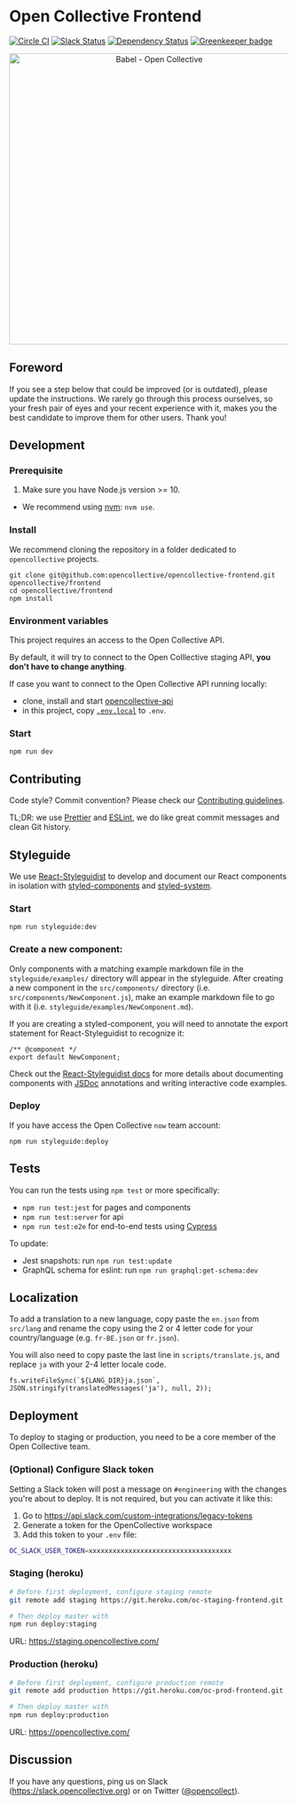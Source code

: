 # Open Collective Frontend

[![Circle CI](https://circleci.com/gh/opencollective/opencollective-frontend/tree/master.svg?style=shield)](https://circleci.com/gh/opencollective/opencollective-frontend/tree/master)
[![Slack Status](https://slack.opencollective.org/badge.svg)](https://slack.opencollective.org)
[![Dependency Status](https://david-dm.org/opencollective/opencollective-frontend/status.svg)](https://david-dm.org/opencollective/opencollective-frontend)
[![Greenkeeper badge](https://badges.greenkeeper.io/opencollective/opencollective-frontend.svg)](https://greenkeeper.io/)

<p align="center">
  <a href="https://github.com/opencollective/opencollective-frontend">
    <img width="525"src="http://res.cloudinary.com/opencollective/image/upload/c_scale,w_1050/v1536861775/opencollective-babel-2018-09-13_ue8yhg.png" alt="Babel - Open Collective">
  </a>
</p>

## Foreword

If you see a step below that could be improved (or is outdated), please update the instructions. We rarely go through this process ourselves, so your fresh pair of eyes and your recent experience with it, makes you the best candidate to improve them for other users. Thank you!

## Development

### Prerequisite

1. Make sure you have Node.js version >= 10.

- We recommend using [nvm](https://github.com/creationix/nvm): `nvm use`.

### Install

We recommend cloning the repository in a folder dedicated to `opencollective` projects.

```
git clone git@github.com:opencollective/opencollective-frontend.git opencollective/frontend
cd opencollective/frontend
npm install
```

### Environment variables

This project requires an access to the Open Collective API.

By default, it will try to connect to the Open Colllective staging API, **you don't have to change anything**.

If case you want to connect to the Open Collective API running locally:

- clone, install and start [opencollective-api](https://github.com/opencollective/opencollective-api)
- in this project, copy [`.env.local`](.env.local) to `.env`.

### Start

```
npm run dev
```

## Contributing

Code style? Commit convention? Please check our [Contributing guidelines](CONTRIBUTING.md).

TL;DR: we use [Prettier](https://prettier.io/) and [ESLint](https://eslint.org/), we do like great commit messages and clean Git history.

## Styleguide

We use [React-Styleguidist](https://react-styleguidist.js.org/) to develop and document our React components in isolation with [styled-components](https://www.styled-components.com/) and [styled-system](https://jxnblk.com/styled-system/).

### Start

```
npm run styleguide:dev
```

### Create a new component:

Only components with a matching example markdown file in the `styleguide/examples/` directory will appear in the styleguide. After creating a new component in the `src/components/` directory (i.e. `src/components/NewComponent.js`), make an example markdown file to go with it (i.e. `styleguide/examples/NewComponent.md`).

If you are creating a styled-component, you will need to annotate the export statement for React-Styleguidist to recognize it:

```es6
/** @component */
export default NewComponent;
```

Check out the [React-Styleguidist docs](https://react-styleguidist.js.org/docs/documenting.html) for more details about documenting components with [JSDoc](http://usejsdoc.org/) annotations and writing interactive code examples.

### Deploy

If you have access the Open Collective `now` team account:

```
npm run styleguide:deploy
```

## Tests

You can run the tests using `npm test` or more specifically:

- `npm run test:jest` for pages and components
- `npm run test:server` for api
- `npm run test:e2e` for end-to-end tests using [Cypress](https://www.cypress.io/)

To update:

- Jest snapshots: run `npm run test:update`
- GraphQL schema for eslint: run `npm run graphql:get-schema:dev`

## Localization

To add a translation to a new language, copy paste the `en.json` from `src/lang` and rename the copy using the 2 or 4 letter code for your country/language (e.g. `fr-BE.json` or `fr.json`).

You will also need to copy paste the last line in `scripts/translate.js`, and replace `ja` with your 2-4 letter locale code.

```
fs.writeFileSync(`${LANG_DIR}ja.json`, JSON.stringify(translatedMessages('ja'), null, 2));
```

## Deployment

To deploy to staging or production, you need to be a core member of the Open Collective team.

### (Optional) Configure Slack token

Setting a Slack token will post a message on `#engineering` with the changes you're
about to deploy. It is not required, but you can activate it like this:

1. Go to https://api.slack.com/custom-integrations/legacy-tokens
2. Generate a token for the OpenCollective workspace
3. Add this token to your `.env` file:

```bash
OC_SLACK_USER_TOKEN=xxxxxxxxxxxxxxxxxxxxxxxxxxxxxxxxxxxx
```

### Staging (heroku)

```bash
# Before first deployment, configure staging remote
git remote add staging https://git.heroku.com/oc-staging-frontend.git

# Then deploy master with
npm run deploy:staging
```

URL: https://staging.opencollective.com/

### Production (heroku)

```bash
# Before first deployment, configure production remote
git remote add production https://git.heroku.com/oc-prod-frontend.git

# Then deploy master with
npm run deploy:production
```

URL: https://opencollective.com/

## Discussion

If you have any questions, ping us on Slack
(https://slack.opencollective.org) or on Twitter
([@opencollect](https://twitter.com/opencollect)).
